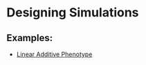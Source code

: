 # Designing Simulations

## Examples:

 * [Linear Additive Phenotype](example_nbs/linear_additive_pheno.ipynb)